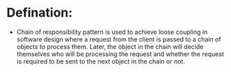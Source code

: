 # Defination:
- Chain of responsibility pattern is used to achieve loose coupling in software design where a request from the client is passed to a chain of objects to process them. Later, the object in the chain will decide themselves who will be processing the request and whether the request is required to be sent to the next object in the chain or not.
